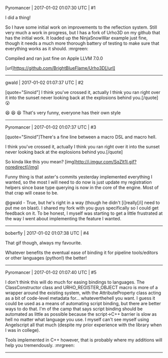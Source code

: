 Pyromancer | 2017-01-02 01:07:30 UTC | #1

I did a thing!

So I have some initial work on improvements to the reflection system. Still very much a work in progress, but I has a fork of Urho3D on my github that has the initial work. It loaded up the NinjaSnowWar example just fine, though it needs a much more thorough battery of testing to make sure that everything works as it should.  :mrgreen: 

Compiled and ran just fine on Apple LLVM 7.0.0

[url]https://github.com/BrightBlueFlame/Urho3D[/url]

-------------------------

gwald | 2017-01-02 01:07:37 UTC | #2

[quote="Sinoid"]
I think you've crossed it, actually I think you ran right over it into the sunset never looking back at the explosions behind you.[/quote]
 :open_mouth: 

 :laughing:  :laughing:  :laughing: 
That's very funny, everyone has their own style

-------------------------

Pyromancer | 2017-01-02 01:07:37 UTC | #3

[quote="Sinoid"]There's a fine line between a macro DSL and macro hell.

I think you've crossed it, actually I think you ran right over it into the sunset never looking back at the explosions behind you.[/quote]

So kinda like this you mean?
[img]http://i.imgur.com/SqZlt1I.gif?noredirect[/img]

Funny thing is that aster's commits yesterday implemented everything I wanted, so the most I will need to do now is just update my registration helpers since base type querying is now in the core of the engine. Most of that crap will cease to be.

@gwald - True, but he's right in a way (though he didn't [i]really[/i] need to put me on blast). I shared my fork with you guys specifically so I could get feedback on it. To be honest, I myself was starting to get a little frustrated at the way I went about implementing the feature I wanted.

-------------------------

boberfly | 2017-01-02 01:07:38 UTC | #4

That gif though, always my favourite.

Whatever benefits the eventual ease of binding it for pipeline tools/editors or other languages (python!) the better!

-------------------------

Pyromancer | 2017-01-02 01:07:40 UTC | #5

I don't think this will do much for easing bindings to languages. The ClassConstructor class and URHO_REGISTER_OBJECT macro is more of a wrapper around the existing system, with the AttributeProperty class  acting as a bit of code-level metadata for... whateverthehell you want. I guess it could be used as a means of automating script binding, but there are better ways to do that. I'm of the camp that says script binding should be automated as little as possible because the script->C++ barrier is slow as hell no matter what language you use. I myself can't see myself using Angelscript all that much (despite my prior experience with the library when I was in college).

Tools implemented in C++ however, that is probably where my additions will help you tremendously.  :mrgreen:

-------------------------

